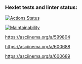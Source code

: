 ### Hexlet tests and linter status:
[![Actions Status](https://github.com/callmemaruska/frontend-project-44/workflows/hexlet-check/badge.svg)](https://github.com/callmemaruska/frontend-project-44/actions)

[![Maintainability](https://api.codeclimate.com/v1/badges/231a8f552b3eaa1c79c7/maintainability)](https://codeclimate.com/github/callmemaruska/frontend-project-44/maintainability)

https://asciinema.org/a/599804

https://asciinema.org/a/600688

https://asciinema.org/a/600689